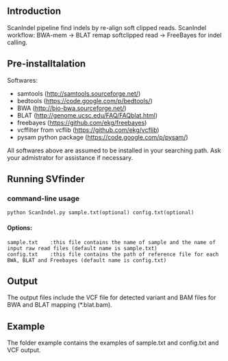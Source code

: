 Introduction
------------
ScanIndel pipeline find indels by re-align soft clipped reads. ScanIndel workflow: BWA-mem -> BLAT remap softclipped read -> FreeBayes for indel calling.

Pre-installtalation
-------------------
Softwares:
* samtools (http://samtools.sourceforge.net/)
* bedtools (https://code.google.com/p/bedtools/)
* BWA (http://bio-bwa.sourceforge.net/) 
* BLAT (http://genome.ucsc.edu/FAQ/FAQblat.html)
* freebayes (https://github.com/ekg/freebayes)
* vcffilter from vcflib (https://github.com/ekg/vcflib) 
* pysam python package (https://code.google.com/p/pysam/)

All softwares above are assumed to be installed in your searching path. Ask your admistrator for assistance if necessary.

Running SVfinder
----------------
### command-line usage
	python ScanIndel.py sample.txt(optional) config.txt(optional)
#### Options:
	sample.txt    :this file contains the name of sample and the name of input raw read files (default name is sample.txt)
	config.txt    :this file contains the path of reference file for each BWA, BLAT and Freebayes (default name is config.txt)

Output
-------------
The output files include the VCF file for detected variant and BAM files for BWA and BLAT mapping (\*.blat.bam).

Example
-------------
The folder example contains the examples of sample.txt and config.txt and VCF output.

